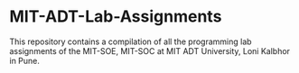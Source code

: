 # MIT-ADT-Lab-Assignments

This repository contains a compilation of all the programming lab assignments of the MIT-SOE, MIT-SOC at MIT ADT University, Loni Kalbhor in Pune.
